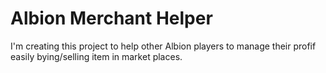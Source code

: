 # Albion Merchant Helper

I'm creating this project to help other Albion players to manage their profif easily bying/selling
item in market places.
